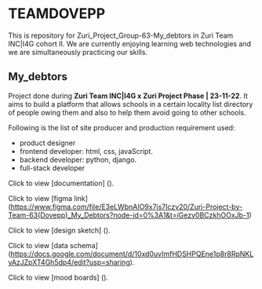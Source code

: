 # TEAMDOVEPP
 This is repository for Zuri_Project_Group-63-My_debtors in Zuri Team INC|I4G cohort II. We are  currently enjoying learning web technologies and we are simultaneously practicing our skills.

## My_debtors
 Project done during **Zuri Team INC|I4G x Zuri Project Phase | 23-11-22**. It aims to build a platform that allows schools in a certain locality list directory of people owing them and also to help them avoid going to other schools.

Following is the list of site producer and production requirement used:
 * product designer
 * frontend developer: html, css, javaScript.
 * backend developer: python, django.
 * full-stack developer

Click to view [documentation] ().



Click to view [figma link] (https://www.figma.com/file/E3eLWbnAIO9x7js7Iczv20/Zuri-Project-by-Team-63(Dovepp)_My_Debtors?node-id=0%3A1&t=iGezy0BCzkhOOxJb-1)

Click to view [design sketch] ().


Click to view [data schema] (https://docs.google.com/document/d/10xd0uvImfHDSHPQEne1p8r8RpNKLyAzJZpXT4Gh5dp4/edit?usp=sharing).


Click to view [mood boards] ().


